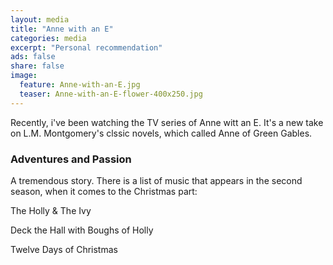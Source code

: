 ```yaml
---
layout: media
title: "Anne with an E"
categories: media
excerpt: "Personal recommendation"
ads: false
share: false
image:
  feature: Anne-with-an-E.jpg
  teaser: Anne-with-an-E-flower-400x250.jpg
---
```


Recently, i've been watching the TV series of Anne witt an E. It's a new take on L.M. Montgomery's clssic novels, which called Anne of Green Gables.

### Adventures and Passion

A tremendous story. There is a list of music that appears in the second season, when it comes to the Christmas part:

The Holly & The Ivy

Deck the Hall with Boughs of Holly

Twelve Days of Christmas



